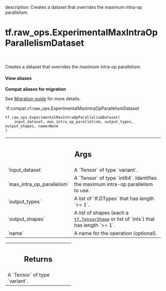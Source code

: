 description: Creates a dataset that overrides the maximum intra-op parallelism.

<div itemscope itemtype="http://developers.google.com/ReferenceObject">
<meta itemprop="name" content="tf.raw_ops.ExperimentalMaxIntraOpParallelismDataset" />
<meta itemprop="path" content="Stable" />
</div>

# tf.raw_ops.ExperimentalMaxIntraOpParallelismDataset

<!-- Insert buttons and diff -->

<table class="tfo-notebook-buttons tfo-api nocontent" align="left">

</table>



Creates a dataset that overrides the maximum intra-op parallelism.

<section class="expandable">
  <h4 class="showalways">View aliases</h4>
  <p>
<b>Compat aliases for migration</b>
<p>See
<a href="https://www.tensorflow.org/guide/migrate">Migration guide</a> for
more details.</p>
<p>`tf.compat.v1.raw_ops.ExperimentalMaxIntraOpParallelismDataset`</p>
</p>
</section>

<pre class="devsite-click-to-copy prettyprint lang-py tfo-signature-link">
<code>tf.raw_ops.ExperimentalMaxIntraOpParallelismDataset(
    input_dataset, max_intra_op_parallelism, output_types, output_shapes, name=None
)
</code></pre>



<!-- Placeholder for "Used in" -->


<!-- Tabular view -->
 <table class="responsive fixed orange">
<colgroup><col width="214px"><col></colgroup>
<tr><th colspan="2"><h2 class="add-link">Args</h2></th></tr>

<tr>
<td>
`input_dataset`
</td>
<td>
A `Tensor` of type `variant`.
</td>
</tr><tr>
<td>
`max_intra_op_parallelism`
</td>
<td>
A `Tensor` of type `int64`.
Identifies the maximum intra-op parallelism to use.
</td>
</tr><tr>
<td>
`output_types`
</td>
<td>
A list of `tf.DTypes` that has length `>= 1`.
</td>
</tr><tr>
<td>
`output_shapes`
</td>
<td>
A list of shapes (each a <a href="../../tf/TensorShape.md"><code>tf.TensorShape</code></a> or list of `ints`) that has length `>= 1`.
</td>
</tr><tr>
<td>
`name`
</td>
<td>
A name for the operation (optional).
</td>
</tr>
</table>



<!-- Tabular view -->
 <table class="responsive fixed orange">
<colgroup><col width="214px"><col></colgroup>
<tr><th colspan="2"><h2 class="add-link">Returns</h2></th></tr>
<tr class="alt">
<td colspan="2">
A `Tensor` of type `variant`.
</td>
</tr>

</table>

